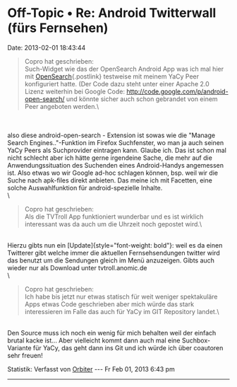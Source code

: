 Off-Topic • Re: Android Twitterwall (fürs Fernsehen)
====================================================

Date: 2013-02-01 18:43:44

> <div>
>
> Copro hat geschrieben:\
> Such-Widget wie das der OpenSearch Android App was ich mal hier mit
> [OpenSearch](http://forum.yacy-websuche.de/viewtopic.php?f=9&t=3192&p=22029h#p22094){.postlink}
> testweise mit meinem YaCy Peer konfiguriert hatte. (Der Code dazu
> steht unter einer Apache 2.0 Lizenz weiterhin bei Google Code:
> <http://code.google.com/p/android-open-search/> und könnte sicher auch
> schon gebrandet von einem Peer angeboten werden.\
>
> </div>

\
\
also diese android-open-search - Extension ist sowas wie die \"Manage
Search Engines..\"-Funktion im Firefox Suchfenster, wo man ja auch
seinen YaCy Peers als Suchprovider eintragen kann. Glaube ich. Das ist
schon mal nicht schlecht aber ich hätte gerne irgendeine Sache, die mehr
auf die Anwendungssituation des Suchenden eines Android-Handys
angemessen ist. Also etwas wo wir Google ad-hoc schlagen können, bsp.
weil wir die Suche nach apk-files direkt anbieten. Das meine ich mit
Facetten, eine solche Auswahlfunktion für android-spezielle Inhalte.\
\

> <div>
>
> Copro hat geschrieben:\
> Als die TVTroll App funktioniert wunderbar und es ist wirklich
> interessant was da auch um die Uhrzeit noch gepostet wird.\
>
> </div>

\
Hierzu gibts nun ein [Update]{style="font-weight: bold"}: weil es da
einen Twitterer gibt welche immer die aktuellen Fernsehsendungen twitter
wird das benutzt um die Sendungen gleich im Menü anzuzeigen. Gibts auch
wieder nur als Download unter tvtroll.anomic.de\
\

> <div>
>
> Copro hat geschrieben:\
> Ich habe bis jetzt nur etwas statisch für weit weniger spektakuläre
> Apps etwas Code geschrieben aber mich würde das stark interessieren im
> Falle das auch für YaCy im GIT Repository landet.\
>
> </div>

\
Den Source muss ich noch ein wenig für mich behalten weil der einfach
brutal kacke ist\... Aber vielleicht kommt dann auch mal eine
Suchbox-Variante für YaCy, das geht dann ins Git und ich würde ich über
coautoren sehr freuen!

Statistik: Verfasst von
[Orbiter](http://forum.yacy-websuche.de/memberlist.php?mode=viewprofile&u=2)
--- Fr Feb 01, 2013 6:43 pm

------------------------------------------------------------------------

